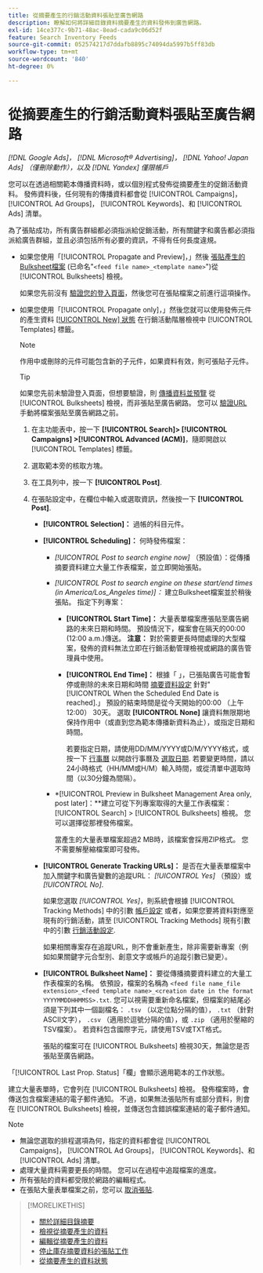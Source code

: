 ```yaml
---
title: 從摘要產生的行銷活動資料張貼至廣告網路
description: 瞭解如何將詳細目錄資料摘要產生的資料發佈到廣告網路。
exl-id: 14ce377c-9b71-48ac-8ead-cada9c06d52f
feature: Search Inventory Feeds
source-git-commit: 052574217d7ddafb8895c74094da5997b5ff83db
workflow-type: tm+mt
source-wordcount: '840'
ht-degree: 0%

---
```


# 從摘要產生的行銷活動資料張貼至廣告網路

*[!DNL Google Ads]， [!DNL Microsoft® Advertising]， [!DNL Yahoo! Japan Ads] （僅刪除動作），以及 [!DNL Yandex] 僅限帳戶*

您可以在透過相關範本傳播資料時，或以個別程式發佈從摘要產生的促銷活動資料。 發佈資料後，任何現有的傳播資料都會從 [!UICONTROL Campaigns]， [!UICONTROL Ad Groups]， [!UICONTROL Keywords]、和 [!UICONTROL Ads] 清單。

為了張貼成功，所有廣告群組都必須指派給促銷活動，所有關鍵字和廣告都必須指派給廣告群組，並且必須包括所有必要的資訊，不得有任何長度違規。

* 如果您使用「[!UICONTROL Propagate and Preview]，」然後 [張貼產生的Bulksheet檔案](/help/search-social-commerce/campaign-management/bulksheets/bulksheet-post.md) (已命名&quot;`<feed file name>_<template name>`&quot;)從 [!UICONTROL Bulksheets] 檢視。

  如果您先前沒有 [驗證您的登入頁面](/help/search-social-commerce/campaign-management/bulksheets/bulksheet-validate-landing-pages.md)，然後您可在張貼檔案之前進行這項操作。

* 如果您使用「[!UICONTROL Propagate only]，」然後您就可以使用發佈元件的產生資料 [[!UICONTROL New] 狀態](propagated-data-status.md) 在行銷活動階層檢視中 [!UICONTROL Templates] 標籤。

  >[!NOTE]
  >
  >作用中或刪除的元件可能包含新的子元件，如果資料有效，則可張貼子元件。

  >[!TIP]
  >
  >如果您先前未驗證登入頁面，但想要驗證，則 [傳播資料並預覽](feed-data-propagate.md) 從 [!UICONTROL Bulksheets] 檢視，而非張貼至廣告網路。 您可以 [驗證URL](/help/search-social-commerce/campaign-management/bulksheets/bulksheet-validate-landing-pages.md) 手動將檔案張貼至廣告網路之前。

   1. 在主功能表中，按一下 **[!UICONTROL Search]> [!UICONTROL Campaigns] >[!UICONTROL Advanced (ACM)]**，隨即開啟以 [!UICONTROL Templates] 標籤。

   1. 選取範本旁的核取方塊。

   1. 在工具列中，按一下 **[!UICONTROL Post]**.

   1. 在張貼設定中，在欄位中輸入或選取資訊，然後按一下 **[!UICONTROL Post]**.

      * **[!UICONTROL Selection]：** 過帳的科目元件。

      * **[!UICONTROL Scheduling]：** 何時發佈檔案：

         * *[!UICONTROL Post to search engine now]* （預設值）：從傳播摘要資料建立大量工作表檔案，並立即開始張貼。

         * *[!UICONTROL Post to search engine on these start/end times (in America/Los_Angeles time)]：* 建立Bulksheet檔案並於稍後張貼。 指定下列專案：

            * **[!UICONTROL Start Time]：** 大量表單檔案應張貼至廣告網路的未來日期和時間。 預設情況下，檔案會在隔天的00:00 (12:00 a.m.)傳送。 **注意：** 對於需要更長時間處理的大型檔案，發佈的資料無法立即在行銷活動管理檢視或網路的廣告管理員中使用。

            * **[!UICONTROL End Time]：** 根據「 」，已張貼廣告可能會暫停或刪除的未來日期和時間 [摘要資料設定](feed-settings-manage.md#feed-data-settings) 針對&quot;[!UICONTROL When the Scheduled End Date is reached].」 預設的結束時間是從今天開始的00:00 （上午12:00） 30天。 選取 **[!UICONTROL None]** 讓資料無限期地保持作用中（或直到您為範本傳播新資料為止），或指定日期和時間。

              若要指定日期，請使用DD/MM/YYYY或D/M/YYYY格式，或按一下 [行事曆](/help/search-social-commerce/assets/calendar.png "行事曆") 以開啟行事曆及 [選取日期](/help/search-social-commerce/common-tasks/navigation-editing-selection/calendar.md). 若要變更時間，請以24小時格式（HH/MM或H/M）輸入時間，或從清單中選取時間（以30分鐘為間隔）。

         * *[!UICONTROL Preview in Bulksheet Management Area only, post later]：**建立可從下列專案取得的大量工作表檔案： [!UICONTROL Search] > [!UICONTROL Bulksheets] 檢視。 您可以選擇從那裡發佈檔案。

           當產生的大量表單檔案超過2 MB時，該檔案會採用ZIP格式。 您不需要解壓縮檔案即可發佈。

      * **[!UICONTROL Generate Tracking URLs]：** 是否在大量表單檔案中加入關鍵字和廣告變數的追蹤URL： *[!UICONTROL Yes]* （預設）或 *[!UICONTROL No]*.

        如果您選取 *[!UICONTROL Yes]*，則系統會根據 [!UICONTROL Tracking Methods] 中的引數 [帳戶設定](/help/search-social-commerce/campaign-management/accounts/ad-network-account-manage.md) 或者，如果您要將資料對應至現有的行銷活動，請至 [!UICONTROL Tracking Methods] 現有引數中的引數 [行銷活動設定](/help/search-social-commerce/campaign-management/campaigns/campaign-manage.md).

        如果相關專案存在追蹤URL，則不會重新產生，除非需要新專案（例如如果關鍵字元合型別、創意文字或帳戶的追蹤引數已變更）。

      * **[!UICONTROL Bulksheet Name]：** 要從傳播摘要資料建立的大量工作表檔案的名稱。 依預設，檔案的名稱為 `<feed file name_file extension>_<feed template name>_<creation date in the format YYYYMMDDHHMMSS>.txt`. 您可以視需要重新命名檔案，但檔案的結尾必須是下列其中一個副檔名： `.tsv` （以定位點分隔的值）， `.txt` （針對ASCII文字）， `.csv` （適用於逗號分隔的值），或 `.zip` （適用於壓縮的TSV檔案）。 若資料包含國際字元，請使用TSV或TXT格式。

        張貼的檔案可在 [!UICONTROL Bulksheets] 檢視30天，無論您是否張貼至廣告網路。

「[!UICONTROL Last Prop. Status]「欄」會顯示適用範本的工作狀態。

建立大量表單時，它會列在 [!UICONTROL Bulksheets] 檢視。 發佈檔案時，會傳送包含檔案連結的電子郵件通知。 不過，如果無法張貼所有或部分資料，則會在 [!UICONTROL Bulksheets] 檢視，並傳送包含錯誤檔案連結的電子郵件通知。

>[!NOTE]
>
>* 無論您選取的排程選項為何，指定的資料都會從 [!UICONTROL Campaigns]， [!UICONTROL Ad Groups]， [!UICONTROL Keywords]、和 [!UICONTROL Ads] 清單。
>* 處理大量資料需要更長的時間。 您可以在過程中追蹤檔案的進度。
>* 所有張貼的資料都受限於網路的編輯程式。
>* 在張貼大量表單檔案之前，您可以 [取消張貼](/help/search-social-commerce/campaign-management/bulksheets/bulksheet-stop-job.md).

>[!MORELIKETHIS]
>
>* [關於詳細目錄摘要](inventory-feeds-about.md)
>* [檢視從摘要產生的資料](propagated-data-view.md)
>* [編輯從摘要產生的資料](propagated-data-edit.md)
>* [停止庫存摘要資料的張貼工作](stop-job.md)
>* [從摘要產生的資料狀態](propagated-data-status.md)
